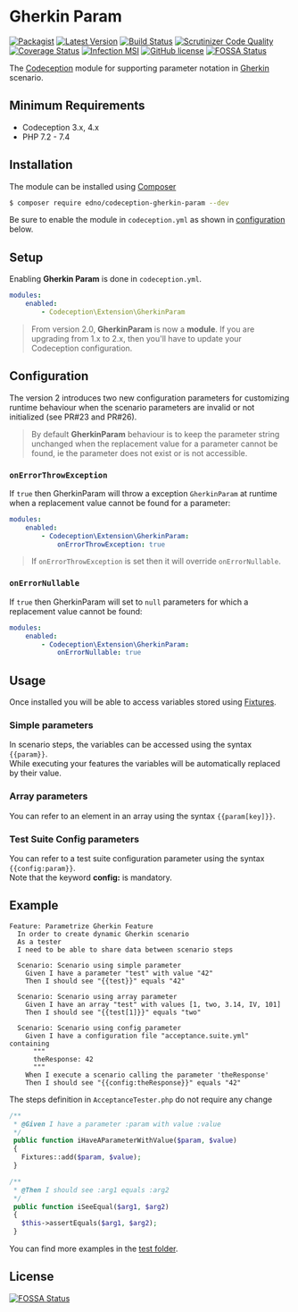 # Gherkin Param

[![Packagist](https://img.shields.io/packagist/dt/edno/codeception-gherkin-param.svg?style=flat-square)](https://packagist.org/packages/edno/codeception-gherkin-param)
[![Latest Version](https://img.shields.io/packagist/v/edno/codeception-gherkin-param.svg?style=flat-square)](https://packagist.org/packages/edno/codeception-gherkin-param)
[![Build Status](https://img.shields.io/travis/com/edno/codeception-gherkin-param.svg?style=flat-square)](https://travis-ci.com/edno/codeception-gherkin-param)
[![Scrutinizer Code Quality](https://img.shields.io/scrutinizer/g/edno/codeception-gherkin-param.svg?style=flat-square)](https://scrutinizer-ci.com/g/edno/codeception-gherkin-param/?branch=master)
[![Coverage Status](https://img.shields.io/coveralls/edno/codeception-gherkin-param.svg?style=flat-square)](https://coveralls.io/github/edno/codeception-gherkin-param?branch=master)
[![Infection MSI](https://badge.stryker-mutator.io/github.com/edno/codeception-gherkin-param/master)](https://infection.github.io)
[![GitHub license](https://img.shields.io/badge/license-Apache%202-blue.svg?style=flat-square)](https://raw.githubusercontent.com/edno/codeception-gherkin-param/master/LICENSE)
[![FOSSA Status](https://app.fossa.io/api/projects/git%2Bgithub.com%2Fedno%2Fcodeception-gherkin-param.svg?type=shield)](https://app.fossa.io/projects/git%2Bgithub.com%2Fedno%2Fcodeception-gherkin-param?ref=badge_shield)

The [Codeception](http://codeception.com/) module for supporting parameter notation
in [Gherkin](https://github.com/Codeception/Codeception/blob/master/docs/07-BDD.md)
scenario.

## Minimum Requirements

- Codeception 3.x, 4.x
- PHP 7.2 - 7.4

## Installation

The module can be installed using [Composer](https://getcomposer.org)

```bash
$ composer require edno/codeception-gherkin-param --dev
```

Be sure to enable the module in `codeception.yml` as shown in
[configuration](#configuration) below.

## Setup

Enabling **Gherkin Param** is done in `codeception.yml`.

```yaml
modules:
    enabled:
        - Codeception\Extension\GherkinParam
```

> From version 2.0, **GherkinParam** is now a **module**.
> If you are upgrading from 1.x to 2.x, then you'll have to update your Codeception configuration.

## Configuration

The version 2 introduces two new configuration parameters for customizing runtime behaviour when the scenario parameters are invalid or not initialized (see PR#23 and PR#26).

> By default **GherkinParam**  behaviour is to keep the parameter string unchanged when the replacement value for a parameter cannot be found, ie the parameter does not exist or is not accessible.

### `onErrorThrowException`

If `true` then GherkinParam will throw a exception `GherkinParam` at runtime when a replacement value cannot be found for a parameter:

```yaml
modules:
    enabled:
        - Codeception\Extension\GherkinParam:
            onErrorThrowException: true
```

> If `onErrorThrowException` is set then it will override `onErrorNullable`.

### `onErrorNullable`

If `true` then GherkinParam will set to `null` parameters for which a replacement value cannot be found:

```yaml
modules:
    enabled:
        - Codeception\Extension\GherkinParam:
            onErrorNullable: true
```

## Usage

Once installed you will be able to access variables stored using
[Fixtures](http://codeception.com/docs/reference/Fixtures).  

### Simple parameters

In scenario steps, the variables can be accessed using the syntax `{{param}}`.  
While executing your features the variables will be automatically replaced by their value.

### Array parameters

You can refer to an element in an array using the syntax `{{param[key]}}`.  

### Test Suite Config parameters

You can refer to a test suite configuration parameter using the syntax `{{config:param}}`.  
Note that the keyword **config:** is mandatory.

## Example

```gherkin
Feature: Parametrize Gherkin Feature
  In order to create dynamic Gherkin scenario
  As a tester
  I need to be able to share data between scenario steps

  Scenario: Scenario using simple parameter
    Given I have a parameter "test" with value "42"
    Then I should see "{{test}}" equals "42"

  Scenario: Scenario using array parameter
    Given I have an array "test" with values [1, two, 3.14, IV, 101]
    Then I should see "{{test[1]}}" equals "two"

  Scenario: Scenario using config parameter
    Given I have a configuration file "acceptance.suite.yml" containing
      """
      theResponse: 42
      """
    When I execute a scenario calling the parameter 'theResponse'
    Then I should see "{{config:theResponse}}" equals "42"
```

The steps definition in `AcceptanceTester.php` do not require any change

```php
/**
 * @Given I have a parameter :param with value :value
 */
 public function iHaveAParameterWithValue($param, $value)
 {
   Fixtures::add($param, $value);
 }

/**
 * @Then I should see :arg1 equals :arg2
 */
 public function iSeeEqual($arg1, $arg2)
 {
   $this->assertEquals($arg1, $arg2);
 }
```

 You can find more examples in the [test folder](https://github.com/edno/codeception-gherkin-param/tree/master/tests/acceptance).

## License

[![FOSSA Status](https://app.fossa.io/api/projects/git%2Bgithub.com%2Fedno%2Fcodeception-gherkin-param.svg?type=large)](https://app.fossa.io/projects/git%2Bgithub.com%2Fedno%2Fcodeception-gherkin-param?ref=badge_large)
